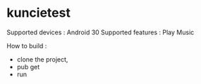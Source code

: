 # kuncietest

Supported devices :  Android 30
Supported features : Play Music 

How to build : 

- clone the project, 
- pub get
- run 
